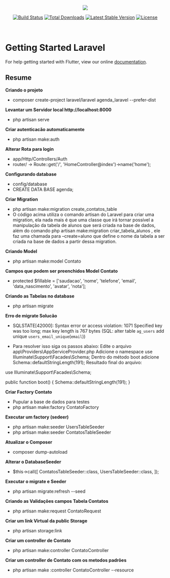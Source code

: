 <p align="center"><img src="https://laravel.com/assets/img/components/logo-laravel.svg"></p>

<p align="center">
<a href="https://travis-ci.org/laravel/framework"><img src="https://travis-ci.org/laravel/framework.svg" alt="Build Status"></a>
<a href="https://packagist.org/packages/laravel/framework"><img src="https://poser.pugx.org/laravel/framework/d/total.svg" alt="Total Downloads"></a>
<a href="https://packagist.org/packages/laravel/framework"><img src="https://poser.pugx.org/laravel/framework/v/stable.svg" alt="Latest Stable Version"></a>
<a href="https://packagist.org/packages/laravel/framework"><img src="https://poser.pugx.org/laravel/framework/license.svg" alt="License"></a>
</p>
<br>

# Getting Started Laravel

For help getting started with Flutter, view our online
[documentation](https://laravel.com/docs/5.8).

## Resume

<b>Criando o projeto</b>

- composer create-project laravel/laravel agenda_laravel --prefer-dist

<b>Levantar um Servidor local http://localhost:8000 </b>

- php artisan serve

<b>Criar autenticacão automaticamente</b>

- php artisan make:auth

<b>Alterar Rota para login</b>

- app/Http/Controllers/Auth
- router/ -> Route::get('/', 'HomeController@index')->name('home');

<b>Configurando database</b>

- config/database
- CREATE DATA BASE agenda;

<b>Criar Migration </b>

- php artisan make:migration create_contatos_table
- O código acima utiliza o comando artisan do Laravel para criar uma migration, ela nada mais é que uma classe que irá tornar possível a manipulação da tabela de alunos que será criada na base de dados, além do comando php artisan make:migration criar_tabela_alunos , ele faz uma chamada para –create=aluno que define o nome da tabela a ser criada na base de dados a partir dessa migration.

<b>Criando Model</b>

- php artisan make:model Contato

<b>Campos que podem ser preenchidos Model Contato</b>

- protected \$fillable = ['saudacao', 'nome', 'telefone', 'email', 'data_nascimento', 'avatar', 'nota'];

<b>Criando as Tabelas no database</b>

- php artisan migrate

<b>Erro de migrate Solucão</b>

- SQLSTATE[42000]: Syntax error or access violation: 1071 Specified key was too long; max key length is 767 bytes (SQL: alter table `ag_users` add unique `users_email_unique`(`email`))

- Para resolver isso siga os passos abaixo:
  Edite o arquivo app\Providers\AppServiceProvider.php
  Adicione o namespace use Illuminate\Support\Facades\Schema;
  Dentro do método boot adicione Schema::defaultStringLength(191);
  Resultado final do arquivo:

use Illuminate\Support\Facades\Schema;

public function boot()
{
Schema::defaultStringLength(191);
}

<b>Criar Factory Contato</b>

- Pupular a base de dados para testes
- php artisan make:factory ContatoFactory

<b>Executar um factory (sedeer)</b>

- php artisan make:seeder UsersTableSeeder
- php artisan make:seeder ContatosTableSeeder

<b> Atualizar o Composer</b>

- composer dump-autoload

<b>Alterar o DatabaseSeeder</b>

- \$this->call([
  ContatosTableSeeder::class,
  UsersTableSeeder::class,
  ]);

<b>Executar o migrate e Seeder</b>

- php artisan migrate:refresh --seed

<b>Criando as Validações campos Tabela Contatos </b>

- php artisan make:request ContatoRequest

<b>Criar um link Virtual da public Storage</b>

- php artisan storage:link

<b>Criar um controller de Contato</b>

- php artisan make:controller ContatoController

<b>Criar um controller de Contato com os metodos padrões </b>

- php artisan make :controller ContatoController --resource
